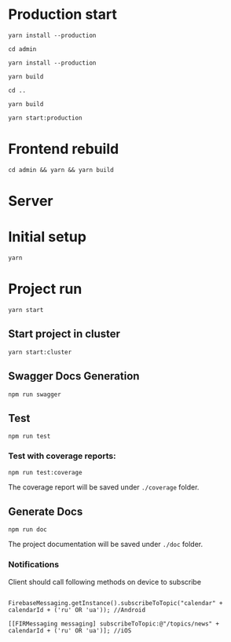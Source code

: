 # Production start

```
yarn install --production

cd admin

yarn install --production

yarn build

cd ..

yarn build

yarn start:production

```
# Frontend rebuild

```
cd admin && yarn && yarn build
```

# Server

# Initial setup
```
yarn
```

# Project run
```
yarn start
```

## Start project in cluster
```
yarn start:cluster
```

## Swagger Docs Generation

```
npm run swagger
```

## Test

```
npm run test
```

### Test with coverage reports:

```
npm run test:coverage
```

The coverage report will be saved under ```./coverage``` folder.

## Generate Docs

```
npm run doc
```

The project documentation will be saved under ```./doc``` folder.


###  Notifications

Client should call following methods on device to subscribe
```

FirebaseMessaging.getInstance().subscribeToTopic("calendar" + calendarId + ('ru' OR 'ua')); //Android

[[FIRMessaging messaging] subscribeToTopic:@"/topics/news" + calendarId + ('ru' OR 'ua')]; //iOS

```
